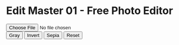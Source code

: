 <!DOCTYPE html>
<html lang="en">
<head>
  <meta charset="UTF-8">
  <title>Edit Master 01</title>
  <link rel="stylesheet" href="style.css">
</head>
<body>
  <h1>Edit Master 01 - Free Photo Editor</h1>
  <input type="file" id="upload" accept="image/*">
  <canvas id="canvas"></canvas>
  <div class="tools">
    <button onclick="applyFilter('grayscale')">Gray</button>
    <button onclick="applyFilter('invert')">Invert</button>
    <button onclick="applyFilter('sepia')">Sepia</button>
    <button onclick="resetImage()">Reset</button>
  </div>
  <script src="script.js"></script>
</body>
</html>
